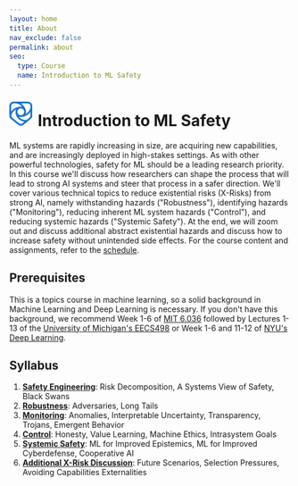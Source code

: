 ```yaml
---
layout: home
title: About
nav_exclude: false
permalink: about
seo:
  type: Course
  name: Introduction to ML Safety
---
```

<img style="float: left; display: inline-block; height: 43px; margin-right: 10px; padding-top: 8px; z-index:100" src="assets/images/shield-logo.svg">
<h1> Introduction to ML Safety</h1>
ML systems are rapidly increasing in size, are acquiring new capabilities, and are increasingly deployed in high-stakes settings. As with other powerful technologies, safety for ML should be a leading research priority. In this course we'll discuss how researchers can shape the process that will lead to strong AI systems and steer that process in a safer direction. We'll cover various technical topics to reduce existential risks (X-Risks) from strong AI, namely withstanding hazards ("Robustness"), identifying hazards ("Monitoring"), reducing inherent ML system hazards ("Control"), and reducing systemic hazards ("Systemic Safety"). At the end, we will zoom out and discuss additional abstract existential hazards and discuss how to increase safety without unintended side effects. For the course content and assignments, refer to the <a href='https://course.mlsafety.org/'>schedule</a>.

## Prerequisites
This is a topics course in machine learning, so a solid background in Machine Learning and Deep Learning is necessary. If you don't have this background, we recommend Week 1-6 of <a target="_blank" href="https://openlearninglibrary.mit.edu/courses/course-v1:MITx+6.036+1T2019/course/">MIT 6.036</a> followed by Lectures 1-13 of the <a href="https://web.eecs.umich.edu/~justincj/teaching/eecs498/FA2019/schedule.html">University of Michigan's EECS498</a> or Week 1-6 and 11-12 of <a target="_blank" href="https://atcold.github.io/NYU-DLSP20/">NYU's Deep Learning</a>.

## Syllabus

1. <a target="_blank" href="https://course.mlsafety.org/index.html#safety-engineering">**Safety Engineering**</a>: Risk Decomposition, A Systems View of Safety, Black Swans
2. <a target="_blank" href="https://course.mlsafety.org/index.html#robustness">**Robustness**</a>: Adversaries, Long Tails
3. <a target="_blank" href="https://course.mlsafety.org/index.html#monitoring">**Monitoring**</a>: Anomalies, Interpretable Uncertainty, Transparency, Trojans, Emergent Behavior
4. <a target="_blank" href="https://course.mlsafety.org/index.html#alignment">**Control**</a>: Honesty, Value Learning, Machine Ethics, Intrasystem Goals
5. <a target="_blank"  href="https://course.mlsafety.org/index.html#systemic-safety">**Systemic Safety**</a>: ML for Improved Epistemics, ML for Improved Cyberdefense, Cooperative AI
6. <a target="_blank" href="https://course.mlsafety.org/index.html#additional-existential-risk-discussion">**Additional X-Risk Discussion**</a>: Future Scenarios, Selection Pressures, Avoiding Capabilities Externalities
